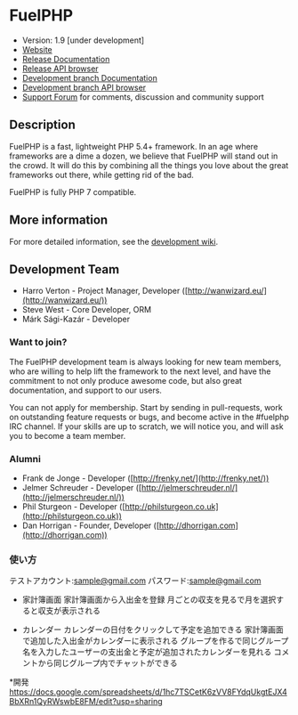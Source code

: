 # FuelPHP

* Version: 1.9 [under development]
* [Website](https://*.com/)
* [Release Documentation](https://*.com/docs)
* [Release API browser](https://fuelphp.com/api)
* [Development branch Documentation](https://fuelphp.com/dev-docs)
* [Development branch API browser](https://fuelphp.com/dev-api)
* [Support Forum](https://forums.fuelphp.com) for comments, discussion and community support

## Description

FuelPHP is a fast, lightweight PHP 5.4+ framework. In an age where frameworks are a dime a dozen, we believe that FuelPHP will stand out in the crowd. It will do this by combining all the things you love about the great frameworks out there, while getting rid of the bad.

FuelPHP is fully PHP 7 compatible.

## More information

For more detailed information, see the [development wiki](https://github.com/fuelphp/fuelphp/wiki).

## Development Team

* Harro Verton - Project Manager, Developer ([http://wanwizard.eu/](http://wanwizard.eu/))
* Steve West - Core Developer, ORM
* Márk Sági-Kazár - Developer

### Want to join?

The FuelPHP development team is always looking for new team members, who are willing to help lift the framework to the next level, and have the commitment to not only produce awesome code, but also great documentation, and support to our users.

You can not apply for membership. Start by sending in pull-requests, work on outstanding feature requests or bugs, and become active in the #fuelphp IRC channel. If your skills are up to scratch, we will notice you, and will ask you to become a team member.

### Alumni

* Frank de Jonge - Developer ([http://frenky.net/](http://frenky.net/))
* Jelmer Schreuder - Developer ([http://jelmerschreuder.nl/](http://jelmerschreuder.nl/))
* Phil Sturgeon - Developer ([http://philsturgeon.co.uk](http://philsturgeon.co.uk))
* Dan Horrigan - Founder, Developer ([http://dhorrigan.com](http://dhorrigan.com))



### 使い方
テストアカウント:sample@gmail.com
パスワード:sample@gmail.com

* 家計簿画面
家計簿画面から入出金を登録
月ごとの収支を見るで月を選択すると収支が表示される

* カレンダー
カレンダーの日付をクリックして予定を追加できる
家計簿画面で追加した入出金がカレンダーに表示される
グループを作るで同じグループ名を入力したユーザーの支出金と予定が追加されたカレンダーを見れる
コメントから同じグループ内でチャットができる

*開発
https://docs.google.com/spreadsheets/d/1hc7TSCetK6zVV8FYdqUkgtEJX4BbXRn1QyRWswbE8FM/edit?usp=sharing
